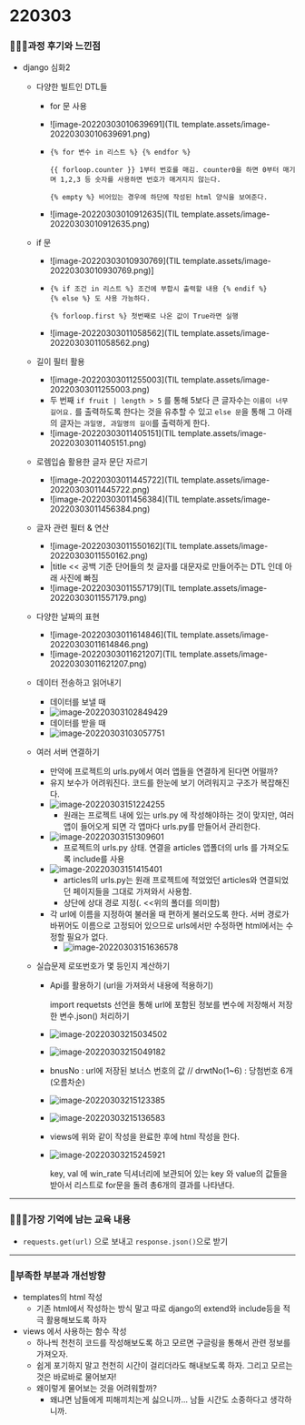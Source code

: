 

# 220303

### 👨🏼‍🏫과정 후기와 느낀점

- django 심화2

  - 다양한 빌트인 DTL들

    - for 문 사용

    - ![image-20220303010639691](TIL template.assets/image-20220303010639691.png)

    - ```django
      {% for 변수 in 리스트 %} {% endfor %}
      
      {{ forloop.counter }} 1부터 번호를 매김. counter0을 하면 0부터 매기며 1,2,3 등 숫자를 사용하면 번호가 매겨지지 않는다.
      
      {% empty %} 비어있는 경우에 하단에 작성된 html 양식을 보여준다.
      ```

    - ![image-20220303010912635](TIL template.assets/image-20220303010912635.png)

  - if 문

    - ![image-20220303010930769](TIL template.assets/image-20220303010930769.png)]

    - ```django
      {% if 조건 in 리스트 %} 조건에 부합시 출력할 내용 {% endif %}
      {% else %} 도 사용 가능하다.
      
      {% forloop.first %} 첫번째로 나온 값이 True라면 실행
      ```

    - ![image-20220303011058562](TIL template.assets/image-20220303011058562.png)

  - 길이 필터 활용

    - ![image-20220303011255003](TIL template.assets/image-20220303011255003.png)
    - 두 번째 `if fruit | length > 5` 를 통해 5보다 큰 글자수는 `이름이 너무 길어요.` 를 출력하도록 한다는 것을 유추할 수 있고 `else 문`을 통해 그 아래의 글자는 `과일명, 과일명의 길이`를 출력하게 한다.
    - ![image-20220303011405151](TIL template.assets/image-20220303011405151.png)

  - 로렘입숨 활용한 글자 문단 자르기

    - ![image-20220303011445722](TIL template.assets/image-20220303011445722.png)
    - ![image-20220303011456384](TIL template.assets/image-20220303011456384.png)

  - 글자 관련 필터 & 연산

    - ![image-20220303011550162](TIL template.assets/image-20220303011550162.png)
    - |title << 공백 기준 단어들의 첫 글자를 대문자로 만들어주는 DTL 인데 아래 사진에 빠짐
    - ![image-20220303011557179](TIL template.assets/image-20220303011557179.png)
  
  - 다양한 날짜의 표현
  
    - ![image-20220303011614846](TIL template.assets/image-20220303011614846.png)
    - ![image-20220303011621207](TIL template.assets/image-20220303011621207.png)
    
  - 데이터 전송하고 읽어내기
  
    - 데이터를 보낼 때
    - ![image-20220303102849429](220303.assets/image-20220303102849429.png)
    - 데이터를 받을 때
    - ![image-20220303103057751](220303.assets/image-20220303103057751.png)
  
  - 여러 서버 연결하기
  
    - 만약에 프로젝트의 urls.py에서 여러 앱들을 연결하게 된다면 어떨까?
    - 유지 보수가 어려워진다. 코드를 한눈에 보기 어려워지고 구조가 복잡해진다.
    - ![image-20220303151224255](220303.assets/image-20220303151224255.png)
      - 원래는 프로젝트 내에 있는 urls.py 에 작성해야하는 것이 맞지만, 여러 앱이 들어오게 되면 각 앱마다 urls.py를 만들어서 관리한다.
    - ![image-20220303151309601](220303.assets/image-20220303151309601.png)
      - 프로젝트의 urls.py 상태. 연결을 articles 앱폴더의 urls 를 가져오도록 include를 사용
    - ![image-20220303151415401](220303.assets/image-20220303151415401.png)
      - articles의 urls.py는 원래 프로젝트에 적었었던 articles와 연결되었던 페이지들을 그대로 가져와서 사용함.
      - 상단에 상대 경로 지정(. <<위의 폴더를 의미함)
    - 각 url에 이름을 지정하여 불러올 때 편하게 불러오도록 한다. 서버 경로가 바뀌어도 이름으로 고정되어 있으므로 urls에서만 수정하면 html에서는 수정할 필요가 없다.
      - ![image-20220303151636578](220303.assets/image-20220303151636578.png)
    
  - 실습문제 로또번호가 몇 등인지 계산하기
  
    - Api를 활용하기 (url을 가져와서 내용에 적용하기)
  
      import requetsts  선언을 통해 url에 포함된 정보를 변수에 저장해서 저장한 변수.json() 처리하기
  
    - ![image-20220303215034502](220303.assets/image-20220303215034502.png)
  
    - ![image-20220303215049182](220303.assets/image-20220303215049182.png)
  
    - bnusNo  : url에 저장된 보너스 번호의 값 // drwtNo(1~6) : 당첨번호 6개 (오름차순)
  
    - ![image-20220303215123385](220303.assets/image-20220303215123385.png)
  
    - ![image-20220303215136583](220303.assets/image-20220303215136583.png)
  
    - views에 위와 같이 작성을 완료한 후에 html 작성을 한다.
  
    - ![image-20220303215245921](220303.assets/image-20220303215245921.png)
  
      key, val 에 win_rate 딕셔너리에 보관되어 있는 key 와 value의 값들을 받아서 리스트로 for문을 돌려 총6개의 결과를 나타낸다.


---

### 💁🏼‍♂️가장 기억에 남는 교육 내용

- `requests.get(url)` 으로 보내고 `response.json()`으로 받기

---

### 💫부족한 부분과 개선방향

- templates의 html 작성
  - 기존 html에서 작성하는 방식 말고 따로 django의 extend와 include등을 적극 활용해보도록 하자
- views 에서 사용하는 함수 작성
  - 하나씩 천천히 코드를 작성해보도록 하고 모르면 구글링을 통해서 관련 정보를 가져오자.
  - 쉽게 포기하지 말고 천천히 시간이 걸리더라도 해내보도록 하자. 그리고 모르는 것은 바로바로 물어보자!
  - 왜이렇게 물어보는 것을 어려워할까? 
    - 왜냐면 남들에게 피해끼치는게 싫으니까... 남들 시간도 소중하다고 생각하니까.

